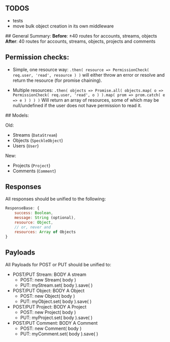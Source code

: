 
## TODOS
- tests
- move bulk object creation in its own middleware

## General Summary: 
**Before**: ±40 routes for accounts, streams, objects
**After**: 40 routes for accounts, streams, objects, projects and comments

## Permission checks: 

- Simple, one resource way:
`.then( resource => PermissionCheck( req.user, 'read', resource ) )`
will either throw an error or resolve and return the resource (for promise chaining).

- Multiple resources:
`.then( objects => Promise.all( objects.map( o => PermissionCheck( req.user, 'read', o ) ).map( prom => prom.catch( e => e ) ) ) )`
Will return an array of resources, some of which may be null/undefined if the user does not have permission to read it. 

## Models: 

Old: 
- Streams (`DataStream`)
- Objects (`SpeckleObject`)
- Users (`User`)

New: 
- Projects (`Project`)
- Comments (`Comment`)

## Responses
All responses should be unified to the following: 

```js
ResponseBase: { 
    success: Boolean,
    message: String (optional),
    resource: Object,
    // or, never and
    resources: Array of Objects
}
```

## Payloads
All Payloads for POST or PUT should be unified to:

- POST/PUT Stream: BODY A stream
    + POST: new Stream( body )
    + PUT: myStream.set( body ).save( )
- POST/PUT Object: BODY A Object
    + POST: new Object( body )
    + PUT: myObject.set( body ).save( )
- POST/PUT Project: BODY A Project
    + POST: new Project( body )
    + PUT: myProject.set( body ).save( )
- POST/PUT Comment: BODY A Comment
    + POST: new Comment( body )
    + PUT: myComment.set( body ).save( )

